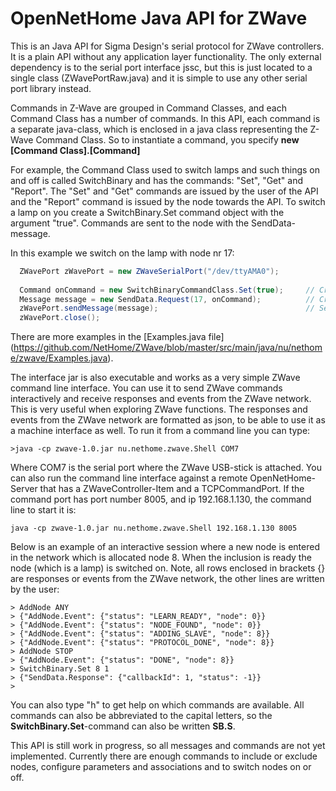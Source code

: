 # OpenNetHome Java API for ZWave
This is an Java API for Sigma Design's serial protocol for ZWave controllers. It is a plain API without any application layer functionality.
The only external dependency is to the serial port interface jssc, but this is just located to a single class (ZWavePortRaw.java)
and it is simple to use any other serial port library instead.

Commands in Z-Wave are grouped in Command Classes, and each Command Class has a number of commands. In this API, each command
is a separate java-class, which is enclosed in a java class representing the Z-Wave Command Class. So to instantiate a command,
you specify **new [Command Class].[Command]**

For example, the Command Class used to switch lamps and such things on and off is called SwitchBinary and has the commands: "Set", "Get" and "Report".
The "Set" and "Get" commands are issued by the user of the API and the "Report" command is issued by the node towards the API.
To switch a lamp on you create a SwitchBinary.Set command object with the argument "true". Commands are sent to the node with the SendData-message.

In this example we switch on the lamp with node nr 17:
```java
  ZWavePort zWavePort = new ZWaveSerialPort("/dev/ttyAMA0");            // Open the port to the ZWave USB Stick
  
  Command onCommand = new SwitchBinaryCommandClass.Set(true);     // Create the command
  Message message = new SendData.Request(17, onCommand);          // Create a message with the command
  zWavePort.sendMessage(message);                                 // Send the message
  zWavePort.close();
```

There are more examples in the [Examples.java file] (https://github.com/NetHome/ZWave/blob/master/src/main/java/nu/nethome/zwave/Examples.java).

The interface jar is also executable and works as a very simple ZWave command line interface.
You can use it to send ZWave commands interactively and receive responses and events from the ZWave network.
This is very useful when exploring ZWave functions. The responses and events from the ZWave network are formatted as json,
to be able to use it as a machine interface as well. To run it from a command line you can type:

    >java -cp zwave-1.0.jar nu.nethome.zwave.Shell COM7

Where COM7 is the serial port where the ZWave USB-stick is attached. You can also run the command line interface against 
a remote OpenNetHome-Server that has a ZWaveController-Item and a TCPCommandPort. If the command port has port number
8005, and ip 192.168.1.130, the command line to start it is:

    java -cp zwave-1.0.jar nu.nethome.zwave.Shell 192.168.1.130 8005

Below is an example of an interactive session where a new node is entered in the network which is allocated node 8.
When the inclusion is ready the node (which is a lamp) is switched on.
Note, all rows enclosed in brackets {} are responses or events from the ZWave network, the other lines are written by the user:

    > AddNode ANY
    > {"AddNode.Event": {"status": "LEARN_READY", "node": 0}}
    > {"AddNode.Event": {"status": "NODE_FOUND", "node": 0}}
    > {"AddNode.Event": {"status": "ADDING_SLAVE", "node": 8}}
    > {"AddNode.Event": {"status": "PROTOCOL_DONE", "node": 8}}
    > AddNode STOP
    > {"AddNode.Event": {"status": "DONE", "node": 8}}
    > SwitchBinary.Set 8 1
    > {"SendData.Response": {"callbackId": 1, "status": -1}}
    > 

You can also type "h" to get help on which commands are available. All commands can also be abbreviated to the capital letters,
so the **SwitchBinary.Set**-command can also be written **SB.S**.

This API is still work in progress, so all messages and commands are not yet implemented.
Currently there are enough commands to include or exclude nodes, configure parameters and associations and to switch nodes on or off.

